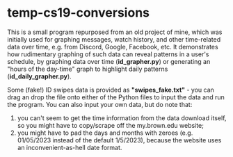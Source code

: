 # temp-cs19-conversions
This is a small program repurposed from an old project of mine, which was initially used for graphing messages, watch history, and other time-related data over time, e.g. from Discord, Google, Facebook, etc. It demonstrates how rudimentary graphing of such data can reveal patterns in a user's schedule, by graphing data over time (**id_grapher.py**) or generating an "hours of the day-time" graph to highlight daily patterns (**id_daily_grapher.py**).

Some (fake!) ID swipes data is provided as **"swipes_fake.txt"** - you can drag an drop the file onto either of the Python files to input the data and run the program. You can also input your own data, but do note that:
1) you can't seem to get the time information from the data download itself, so you might have to copy/scrape off the my.brown.edu website;
2) you might have to pad the days and months with zeroes (e.g. 01/05/2023 instead of the default 1/5/2023), because the website uses an inconvenient-as-hell date format.
